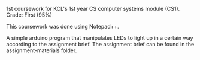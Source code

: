 1st coursework for KCL's 1st year CS computer systems module (CS1). Grade: First (95%)

This coursework was done using Notepad++.
 
A simple arduino program that manipulates LEDs to light up in a certain way according to the assignment brief. The assignment brief can be found in the assignment-materials folder.

